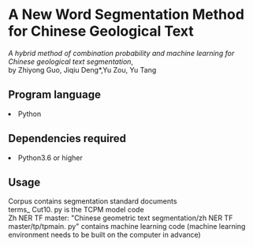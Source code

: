 # A New Word Segmentation Method for Chinese Geological Text
_A hybrid method of combination probability and machine learning for Chinese geological text segmentation_,  
by Zhiyong Guo, Jiqiu Deng*,Yu Zou, Yu Tang 

## Program language
 <li>Python</li>

## Dependencies required
 <li>Python3.6 or higher</li>

## Usage
  Corpus contains segmentation standard documents   
  terms_ Cut10. py is the TCPM model code   
  Zh NER TF master: "Chinese geometric text segmentation/zh NER TF master/tp/tpmain. py" contains machine learning code (machine learning environment needs to be built on the computer in advance)
